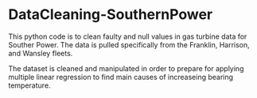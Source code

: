 # DataCleaning-SouthernPower

This python code is to clean faulty and null values in gas turbine data for Souther Power. The data is pulled specifically from the Franklin, Harrison, and Wansley fleets. 

The dataset is cleaned and manipulated in order to prepare for applying multiple linear regression to find main causes of increaseing bearing temperature. 
